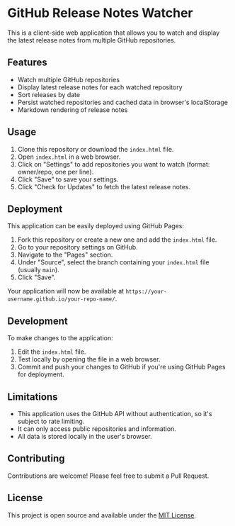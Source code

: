 # GitHub Release Notes Watcher

This is a client-side web application that allows you to watch and display the latest release notes from multiple GitHub repositories.

## Features

- Watch multiple GitHub repositories
- Display latest release notes for each watched repository
- Sort releases by date
- Persist watched repositories and cached data in browser's localStorage
- Markdown rendering of release notes

## Usage

1. Clone this repository or download the `index.html` file.
2. Open `index.html` in a web browser.
3. Click on "Settings" to add repositories you want to watch (format: owner/repo, one per line).
4. Click "Save" to save your settings.
5. Click "Check for Updates" to fetch the latest release notes.

## Deployment

This application can be easily deployed using GitHub Pages:

1. Fork this repository or create a new one and add the `index.html` file.
2. Go to your repository settings on GitHub.
3. Navigate to the "Pages" section.
4. Under "Source", select the branch containing your `index.html` file (usually `main`).
5. Click "Save".

Your application will now be available at `https://your-username.github.io/your-repo-name/`.

## Development

To make changes to the application:

1. Edit the `index.html` file.
2. Test locally by opening the file in a web browser.
3. Commit and push your changes to GitHub if you're using GitHub Pages for deployment.

## Limitations

- This application uses the GitHub API without authentication, so it's subject to rate limiting.
- It can only access public repositories and information.
- All data is stored locally in the user's browser.

## Contributing

Contributions are welcome! Please feel free to submit a Pull Request.

## License

This project is open source and available under the [MIT License](LICENSE).
